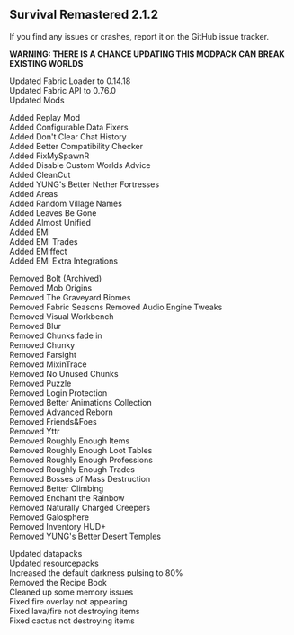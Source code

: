 ## Survival Remastered 2.1.2


If you find any issues or crashes, report it on the GitHub issue tracker.

**WARNING: THERE IS A CHANCE UPDATING THIS MODPACK CAN BREAK EXISTING WORLDS**

Updated Fabric Loader to 0.14.18\
Updated Fabric API to 0.76.0\
Updated Mods

Added Replay Mod\
Added Configurable Data Fixers\
Added Don't Clear Chat History\
Added Better Compatibility Checker\
Added FixMySpawnR\
Added Disable Custom Worlds Advice\
Added CleanCut\
Added YUNG's Better Nether Fortresses\
Added Areas\
Added Random Village Names\
Added Leaves Be Gone\
Added Almost Unified\
Added EMI\
Added EMI Trades\
Added EMIffect\
Added EMI Extra Integrations

Removed Bolt (Archived)\
Removed Mob Origins\
Removed The Graveyard Biomes\
Removed Fabric Seasons
Removed Audio Engine Tweaks\
Removed Visual Workbench\
Removed Blur\
Removed Chunks fade in\
Removed Chunky\
Removed Farsight\
Removed MixinTrace\
Removed No Unused Chunks\
Removed Puzzle\
Removed Login Protection\
Removed Better Animations Collection\
Removed Advanced Reborn\
Removed Friends&Foes\
Removed Yttr\
Removed Roughly Enough Items\
Removed Roughly Enough Loot Tables\
Removed Roughly Enough Professions\
Removed Roughly Enough Trades\
Removed Bosses of Mass Destruction\
Removed Better Climbing\
Removed Enchant the Rainbow\
Removed Naturally Charged Creepers\
Removed Galosphere\
Removed Inventory HUD+\
Removed YUNG's Better Desert Temples

Updated datapacks\
Updated resourcepacks\
Increased the default darkness pulsing to 80%\
Removed the Recipe Book\
Cleaned up some memory issues\
Fixed fire overlay not appearing\
Fixed lava/fire not destroying items\
Fixed cactus not destroying items